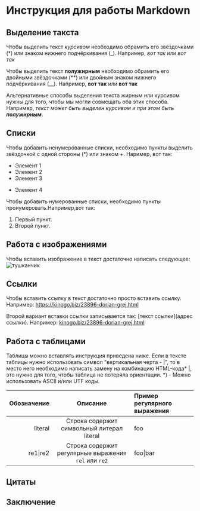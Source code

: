 # Инструкция для работы Markdown

## Выделение такста
Чтобы выделить текст *курсивом* необходимо обрамить его звёздочками (*) или знаком нижнего подчёркивания (_). Например, *вот так* или _вот так_

Чтобы выделить текст **полужирным** необходимо обрамить его двойными звёздочками (**) или двойным знаком нижнего подчёркивания (__). Например, **вот так** или __вот так__

Альтернативные способы выделения текста жирным или курсивом нужны для того, чтобы мы могли совмещать оба этих способа. Например, _текст может быть выделен курсивом и при этом быть **полужирным**_.

## Списки
Чтобы добавить ненумерованные списки, необходимо пункты выделить звёздочкой с одной стороны (*) или знаком +. Наример, вот так:
* Элемент 1
* Элемент 2
* Элемент 3
+ Элемент 4

Чтобы добавить нумерованные списки, необходимо пункты пронумеровать.Например,вот так:
1. Первый пункт.
2. Второй пункт.

## Работа с изображениями 
Чтобы вставить изображение в текст достаточно написать следующее:
![тушканчик](тушканчик.jpg)
## Ссылки
Чтобы вставить ссылку в текст достаточно просто вставить ссылку. Например:
https://kinogo.biz/23896-dorian-grej.html

Второй вариант вставки ссылки записывается так: [текст ссылки](адрес ссылки). Например:
[kinogo.biz/23896-dorian-grej.html](https://kinogo.biz/23896-dorian-grej.html)

## Работа с таблицами
Таблицы можно вставлять инструкция приведена ниже.
Если в тексте таблицы нужно использовать символ "вертикальная черта - |", то в место него необходимо написать замену на комбинацию HTML-кода* &#124;, это нужно для того, чтобы таблица не потеряла ориентации.
*) - Можно использовать ASCII и/или UTF коды.


| Обозначение | Описание | Пример регулярного выражения|
|----:|:----:|:----------|
| literal | Строка содержит символьный литерал literal | foo |
| re1&#124;re2 | Строка содержит регулярные выражения `rel` или `re2` | foo&#124;bar |



## Цитаты

## Заключение 